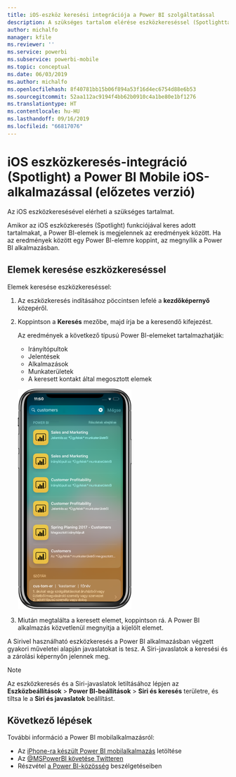 ```yaml
---
title: iOS-eszköz keresési integrációja a Power BI szolgáltatással
description: A szükséges tartalom elérése eszközkereséssel (Spotlighttal)
author: michalfo
manager: kfile
ms.reviewer: ''
ms.service: powerbi
ms.subservice: powerbi-mobile
ms.topic: conceptual
ms.date: 06/03/2019
ms.author: michalfo
ms.openlocfilehash: 8f40781bb15b06f894a53f16d4ec6754d88e6b53
ms.sourcegitcommit: 52aa112ac9194f4bb62b0910c4a1be80e1bf1276
ms.translationtype: HT
ms.contentlocale: hu-HU
ms.lasthandoff: 09/16/2019
ms.locfileid: "66817076"
---
```

# <a name="ios-device-search-spotlight-integration-with-power-bi-mobile-ios-app-preview"></a>iOS eszközkeresés-integráció (Spotlight) a Power BI Mobile iOS-alkalmazással (előzetes verzió)
Az iOS eszközkeresésével elérheti a szükséges tartalmat.

Amikor az iOS eszközkeresés (Spotlight) funkciójával keres adott tartalmakat, a Power BI-elemek is megjelennek az eredmények között. Ha az eredmények között egy Power BI-elemre koppint, az megnyílik a Power BI alkalmazásban.

## <a name="find-items-using-device-search"></a>Elemek keresése eszközkereséssel

Elemek keresése eszközkereséssel:

1. Az eszközkeresés indításához pöccintsen lefelé a **kezdőképernyő** közepéről.

2. Koppintson a **Keresés** mezőbe, majd írja be a keresendő kifejezést.
 
   Az eredmények a következő típusú Power BI-elemeket tartalmazhatják:

    * Irányítópultok
    * Jelentések
    * Alkalmazások
    * Munkaterületek
    * A keresett kontakt által megosztott elemek

    ![Képernyőkép a Power BI típusú eredményekről az iOS eszközkeresésben](./media/mobile-apps-ios-siri-search/power-bi-spotlight-search.png)

 3. Miután megtalálta a keresett elemet, koppintson rá. A Power BI alkalmazás közvetlenül megnyitja a kijelölt elemet. 

A Sirivel használható eszközkeresés a Power BI alkalmazásban végzett gyakori műveletei alapján javaslatokat is tesz. A Siri-javaslatok a keresési és a zárolási képernyőn jelennek meg.

>[!NOTE]
>
>Az eszközkeresés és a Siri-javaslatok letiltásához lépjen az **Eszközbeállítások** > **Power BI-beállítások** > **Siri és keresés** területre, és tiltsa le a **Siri és javaslatok** beállítást.
>

## <a name="next-steps"></a>Következő lépések
További információ a Power BI mobilalkalmazásról: 

* Az [iPhone-ra készült Power BI mobilalkalmazás](http://go.microsoft.com/fwlink/?LinkId=522062) letöltése
* Az [@MSPowerBI követése Twitteren](https://twitter.com/MSPowerBI)
* Részvétel [a Power BI-közösség](http://community.powerbi.com/) beszélgetéseiben

